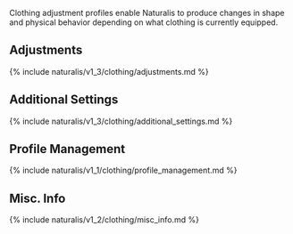 Clothing adjustment profiles enable Naturalis to produce changes in shape and physical behavior depending on what clothing is currently equipped.

## Adjustments

{% include naturalis/v1_3/clothing/adjustments.md %}

## Additional Settings

{% include naturalis/v1_3/clothing/additional_settings.md %}

## Profile Management

{% include naturalis/v1_1/clothing/profile_management.md %}

## Misc. Info

{% include naturalis/v1_2/clothing/misc_info.md %}

